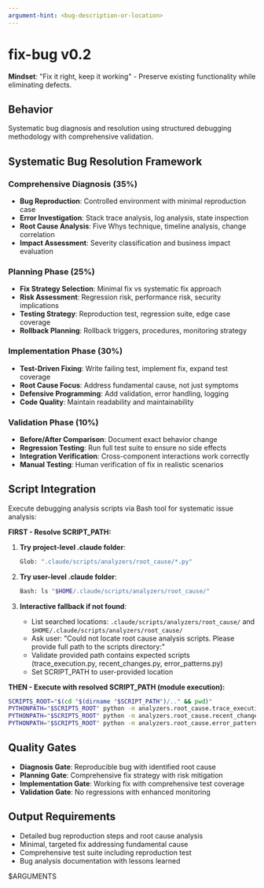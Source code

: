 ```yaml
---
argument-hint: <bug-description-or-location>
---
```


# fix-bug v0.2

**Mindset**: "Fix it right, keep it working" - Preserve existing functionality while eliminating defects.

## Behavior

Systematic bug diagnosis and resolution using structured debugging methodology with comprehensive validation.

## Systematic Bug Resolution Framework

### Comprehensive Diagnosis (35%)

- **Bug Reproduction**: Controlled environment with minimal reproduction case
- **Error Investigation**: Stack trace analysis, log analysis, state inspection
- **Root Cause Analysis**: Five Whys technique, timeline analysis, change correlation
- **Impact Assessment**: Severity classification and business impact evaluation

### Planning Phase (25%)

- **Fix Strategy Selection**: Minimal fix vs systematic fix approach
- **Risk Assessment**: Regression risk, performance risk, security implications
- **Testing Strategy**: Reproduction test, regression suite, edge case coverage
- **Rollback Planning**: Rollback triggers, procedures, monitoring strategy

### Implementation Phase (30%)

- **Test-Driven Fixing**: Write failing test, implement fix, expand test coverage
- **Root Cause Focus**: Address fundamental cause, not just symptoms
- **Defensive Programming**: Add validation, error handling, logging
- **Code Quality**: Maintain readability and maintainability

### Validation Phase (10%)

- **Before/After Comparison**: Document exact behavior change
- **Regression Testing**: Run full test suite to ensure no side effects
- **Integration Verification**: Cross-component interactions work correctly
- **Manual Testing**: Human verification of fix in realistic scenarios

## Script Integration

Execute debugging analysis scripts via Bash tool for systematic issue analysis:

**FIRST - Resolve SCRIPT_PATH:**

1. **Try project-level .claude folder**:

   ```bash
   Glob: ".claude/scripts/analyzers/root_cause/*.py"
   ```

2. **Try user-level .claude folder**:

   ```bash
   Bash: ls "$HOME/.claude/scripts/analyzers/root_cause/"
   ```

3. **Interactive fallback if not found**:
   - List searched locations: `.claude/scripts/analyzers/root_cause/` and `$HOME/.claude/scripts/analyzers/root_cause/`
   - Ask user: "Could not locate root cause analysis scripts. Please provide full path to the scripts directory:"
   - Validate provided path contains expected scripts (trace_execution.py, recent_changes.py, error_patterns.py)
   - Set SCRIPT_PATH to user-provided location

**THEN - Execute with resolved SCRIPT_PATH (module execution):**

```bash
SCRIPTS_ROOT="$(cd "$(dirname "$SCRIPT_PATH")/.." && pwd)"
PYTHONPATH="$SCRIPTS_ROOT" python -m analyzers.root_cause.trace_execution . --output-format json
PYTHONPATH="$SCRIPTS_ROOT" python -m analyzers.root_cause.recent_changes . --output-format json
PYTHONPATH="$SCRIPTS_ROOT" python -m analyzers.root_cause.error_patterns . --output-format json
```

## Quality Gates

- **Diagnosis Gate**: Reproducible bug with identified root cause
- **Planning Gate**: Comprehensive fix strategy with risk mitigation
- **Implementation Gate**: Working fix with comprehensive test coverage
- **Validation Gate**: No regressions with enhanced monitoring

## Output Requirements

- Detailed bug reproduction steps and root cause analysis
- Minimal, targeted fix addressing fundamental cause
- Comprehensive test suite including reproduction test
- Bug analysis documentation with lessons learned

$ARGUMENTS
